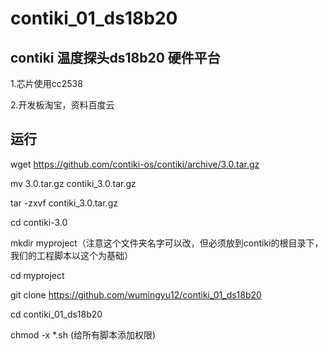 # contiki_01_ds18b20
contiki 温度探头ds18b20
硬件平台
---------
1.芯片使用cc2538

2.开发板淘宝，资料百度云

运行
--------------------
wget https://github.com/contiki-os/contiki/archive/3.0.tar.gz

mv 3.0.tar.gz contiki_3.0.tar.gz

tar -zxvf contiki_3.0.tar.gz

cd contiki-3.0

mkdir myproject（注意这个文件夹名字可以改，但必须放到contiki的根目录下，我们的工程脚本以这个为基础）

cd myproject

git clone https://github.com/wumingyu12/contiki_01_ds18b20

cd contiki_01_ds18b20

chmod -x *.sh (给所有脚本添加权限)

